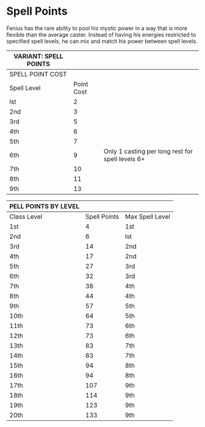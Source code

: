 <!-- TITLE: Fenius Spell Points -->
<!-- SUBTITLE: A quick summary of Fenius Spell Points -->

# Spell Points
Fenius has the rare ability to pool his mystic power in a way that is more flexible than the average caster.  Instead of having his energies restricted to specified spell levels, he can mix and match his power between spell levels.

| VARIANT: SPELL POINTS |              |                         |
|-----------------------|--------------|-------------------------|
| SPELL POINT COST      |              |                         |
| Spell Level           | Point Cost   |                         |
| lst                   | 2            |                         |
| 2nd                   | 3            |                         |
| 3rd                   | 5            |                         |
| 4th                   | 6            |                         |
| 5th                   | 7            |                         |
| 6th                   | 9            | Only 1 casting per long rest for spell levels 6+|
| 7th                   | 10           |                         |
| 8th                   | 11           |                         |
| 9th                   | 13           |                         |



| PELL POINTS BY LEVEL  |              |                         |
|----------------------------------------|-----------|--------------------|
| Class Level           | Spell Points | Max Spell Level         |
| 1st                   | 4            | 1st                     |
| 2nd                   | 6            | lst                     |
| 3rd                   | 14           | 2nd                     |
| 4th                   | 17           | 2nd                     |
| 5th                   | 27           | 3rd                     |
| 6th                   | 32           | 3rd                     |
| 7th                   | 38           | 4th                     |
| 8th                   | 44           | 4th                     |
| 9th                   | 57           | 5th                     |
| 10th                  | 64           | 5th                     |
| 11th                  | 73           | 6th                     |
| 12th                  | 73           | 6th                     |
| 13th                  | 83           | 7th                     |
| 14th                  | 83           | 7th                     |
| 15th                  | 94           | 8th                     |
| 16th                  | 94           | 8th                     |
| 17th                  | 107          | 9th                     |
| 18th                  | 114          | 9th                     |
| 19th                  | 123          | 9th                     |
| 20th                  | 133          | 9th                     |